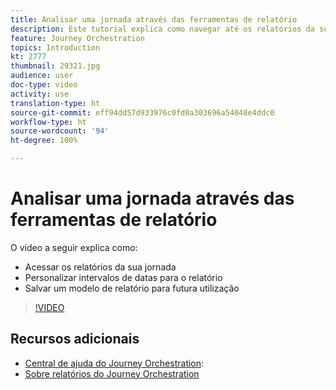 ```yaml
---
title: Analisar uma jornada através das ferramentas de relatório
description: Este tutorial explica como navegar até os relatórios da sua jornada, personalizar intervalos de datas no relatório e salvar um modelo de relatórios para utilização futura.
feature: Journey Orchestration
topics: Introduction
kt: 2777
thumbnail: 29321.jpg
audience: user
doc-type: video
activity: use
translation-type: ht
source-git-commit: eff94dd57d933976c0fd0a303696a54048e4ddc0
workflow-type: ht
source-wordcount: '94'
ht-degree: 100%

---
```



# Analisar uma jornada através das ferramentas de relatório

O vídeo a seguir explica como:

* Acessar os relatórios da sua jornada
* Personalizar intervalos de datas para o relatório
* Salvar um modelo de relatório para futura utilização

>[!VIDEO](https://video.tv.adobe.com/v/29321?quality=12&captions=por_br)

## Recursos adicionais

* [Central de ajuda do Journey Orchestration](https://docs.adobe.com/content/help/pt-BR/journeys/using/journey-orchestration-home.html):
* [Sobre relatórios do Journey Orchestration](https://docs.adobe.com/content/help/pt-BR/journeys/using/journey-reports/about-journey-reports.html)
